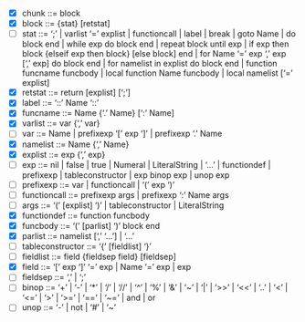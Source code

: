 - [x] chunk ::= block
- [x] block ::= {stat} [retstat]
- [ ] stat ::= ‘;’ | varlist ‘=’ explist | functioncall | label | break | goto
      Name | do block end | while exp do block end | repeat block until exp | if
      exp then block {elseif exp then block} [else block] end | for Name ‘=’ exp
      ‘,’ exp [‘,’ exp] do block end | for namelist in explist do block end |
      function funcname funcbody | local function Name funcbody | local namelist
      [‘=’ explist]
- [x] retstat ::= return [explist] [‘;’]
- [x] label ::= ‘::’ Name ‘::’
- [x] funcname ::= Name {‘.’ Name} [‘:’ Name]
- [x] varlist ::= var {‘,’ var}
- [ ] var ::= Name | prefixexp ‘[’ exp ‘]’ | prefixexp ‘.’ Name
- [x] namelist ::= Name {‘,’ Name}
- [x] explist ::= exp {‘,’ exp}
- [ ] exp ::= nil | false | true | Numeral | LiteralString | ‘...’ | functiondef
      | prefixexp | tableconstructor | exp binop exp | unop exp
- [ ] prefixexp ::= var | functioncall | ‘(’ exp ‘)’
- [ ] functioncall ::= prefixexp args | prefixexp ‘:’ Name args
- [ ] args ::= ‘(’ [explist] ‘)’ | tableconstructor | LiteralString
- [x] functiondef ::= function funcbody
- [x] funcbody ::= ‘(’ [parlist] ‘)’ block end
- [x] parlist ::= namelist [‘,’ ‘...’] | ‘...’
- [ ] tableconstructor ::= ‘{’ [fieldlist] ‘}’
- [ ] fieldlist ::= field {fieldsep field} [fieldsep]
- [x] field ::= ‘[’ exp ‘]’ ‘=’ exp | Name ‘=’ exp | exp
- [ ] fieldsep ::= ‘,’ | ‘;’
- [ ] binop ::= ‘+’ | ‘-’ | ‘*’ | ‘/’ | ‘//’ | ‘^’ | ‘%’ | ‘&’ | ‘~’ | ‘|’ |
      ‘>>’ | ‘<<’ | ‘..’ | ‘<’ | ‘<=’ | ‘>’ | ‘>=’ | ‘==’ | ‘~=’ | and | or
- [ ] unop ::= ‘-’ | not | ‘#’ | ‘~’
